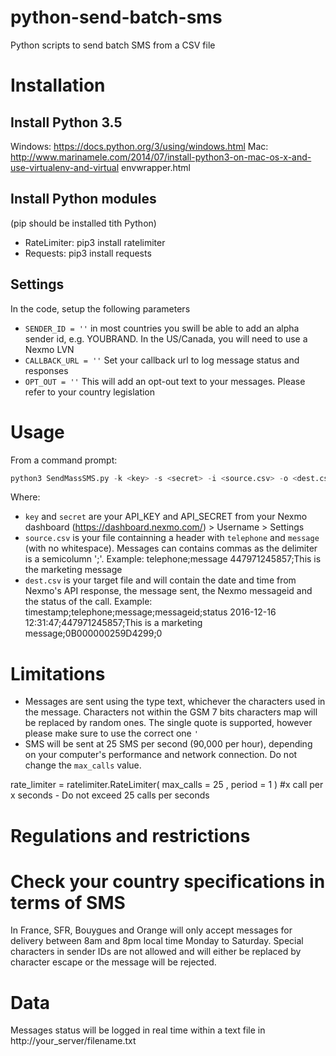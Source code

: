 # python-send-batch-sms
Python scripts to send batch SMS from a CSV file


# Installation 
## Install Python 3.5
Windows:  https://docs.python.org/3/using/windows.html
Mac: http://www.marinamele.com/2014/07/install-python3-on-mac-os-x-and-use-virtualenv-and-virtual envwrapper.html

## Install Python modules
(pip should be installed tith Python)
- RateLimiter: pip3 install ratelimiter
- Requests: pip3 install requests

## Settings
In the code, setup the following parameters
- `SENDER_ID = ''` in most countries you swill be able to add an alpha sender id, e.g. YOUBRAND. In the US/Canada, you will need to use a Nexmo LVN
- `CALLBACK_URL = ''` Set your callback url to log message status and responses
- `OPT_OUT = ''` This will add an opt-out text to your messages. Please refer to your country legislation

# Usage
From a command prompt: 

```python
python3 SendMassSMS.py -k <key> -s <secret> -i <source.csv> -o <dest.csv>
```

Where:
- `key` and `secret` are your API_KEY and API_SECRET from your Nexmo dashboard (https://dashboard.nexmo.com/) > Username > Settings
- `source.csv` is your file containning a header with `telephone` and `message` (with no whitespace). Messages can contains commas as the delimiter is a semicolumn ';'.
Example: telephone;message
447971245857;This is the marketing message
- `dest.csv` is your target file and will contain the date and time from Nexmo's API response, the message sent, the Nexmo messageid and the status of the call.
Example:
timestamp;telephone;message;messageid;status
2016-12-16 12:31:47;447971245857;This is a marketing message;0B000000259D4299;0

# Limitations
- Messages are sent using the type text, whichever the characters used in the message. Characters not within the GSM 7 bits characters map will be replaced by random ones. The single quote is supported, however please make sure to use the correct one `'`
- SMS will be sent at 25 SMS per second (90,000 per hour), depending on your computer's performance and network connection. Do not change the `max_calls` value.

rate_limiter = ratelimiter.RateLimiter( max_calls = 25 ,  period = 1 )  #x call per x seconds - Do not exceed 25 calls per seconds

# Regulations and restrictions 
# Check your country specifications in terms of SMS
In France, SFR, Bouygues and Orange will only accept messages for delivery between 8am and 8pm local time Monday to Saturday.
Special characters in sender IDs are not allowed and will either be replaced by character escape or the message will be rejected.

# Data
Messages status will be logged in real time within a text file in http://your_server/filename.txt
